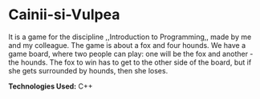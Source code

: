 # Cainii-si-Vulpea
It is a game for the discipline ,,Introduction to Programming,, made by me and my colleague. The game is about a fox and four hounds. We have a game board, where two people can play: one will be the fox and another - the hounds. The fox to win has to get to the other side of the board, but if she gets surrounded by hounds, then she loses.

**Technologies Used:** C++
